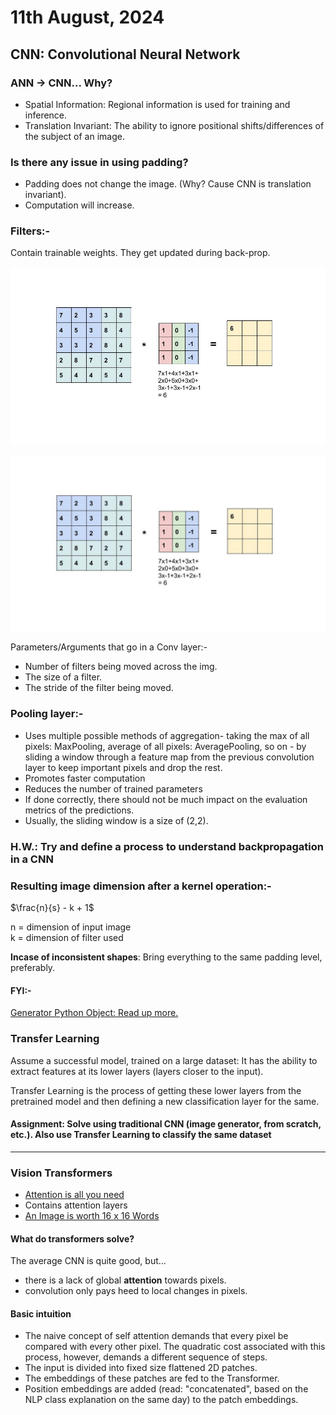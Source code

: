 # 11th August, 2024

## CNN: Convolutional Neural Network

### ANN -> CNN... Why?

- Spatial Information: Regional information is used for training and inference.
- Translation Invariant: The ability to ignore positional shifts/differences of the subject of an image.

### Is there any issue in using padding?

- Padding does not change the image. (Why? Cause CNN is translation invariant).
- Computation will increase.

### Filters:-

Contain trainable weights. They get updated during back-prop.

![Convolution GIF](./sources/conv-gif.gif)

![First sliding + convolution operation (from a snapshot of the GIF)](./sources/conv_static.png)

Parameters/Arguments that go in a Conv layer:-

- Number of filters being moved across the img.
- The size of a filter.
- The stride of the filter being moved.

### Pooling layer:-

- Uses multiple possible methods of aggregation- taking the max of all pixels: MaxPooling, average of all pixels: AveragePooling, so on - by sliding a window through a feature map from the previous convolution layer to keep important pixels and drop the rest.
- Promotes faster computation
- Reduces the number of trained parameters
- If done correctly, there should not be much impact on the evaluation metrics of the predictions.
- Usually, the sliding window is a size of (2,2).

### H.W.: Try and define a process to understand backpropagation in a CNN

### Resulting image dimension after a kernel operation:-

$\frac{n}{s} - k + 1$

n = dimension of input image\
k = dimension of filter used

**Incase of inconsistent shapes**: Bring everything to the same padding level, preferably.

#### FYI:-

[Generator Python Object: Read up more.](https://realpython.com/introduction-to-python-generators/)

### Transfer Learning

Assume a successful model, trained on a large dataset: It has the ability to extract features at its lower layers (layers closer to the input).

Transfer Learning is the process of getting these lower layers from the pretrained model and then defining a new classification layer for the same.

#### Assignment: Solve using traditional CNN (image generator, from scratch, etc.). Also use Transfer Learning to classify the same dataset

---

### Vision Transformers

- [Attention is all you need](https://proceedings.neurips.cc/paper_files/paper/2017/file/3f5ee243547dee91fbd053c1c4a845aa-Paper.pdf)
- Contains attention layers
- [An Image is worth 16 x 16 Words](https://openreview.net/pdf?id=YicbFdNTTy)

#### What do transformers solve?

The average CNN is quite good, but...

- there is a lack of global **attention** towards pixels.
- convolution only pays heed to local changes in pixels.

#### Basic intuition

- The naive concept of self attention demands that every pixel be compared with every other pixel. The quadratic cost associated with this process, however, demands a different sequence of steps.
- The input is divided into fixed size flattened 2D patches.
- The embeddings of these patches are fed to the Transformer.
- Position embeddings are added (read: "concatenated", based on the NLP class explanation on the same day) to the patch embeddings.

